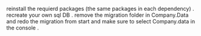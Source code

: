  reinstall the requierd packages (the same packages in each dependency) .
 recreate your own sql DB .
 remove the migration folder in Company.Data and redo the migration from start and make sure to select Company.data in the console .
